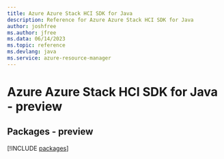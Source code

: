 ```yaml
---
title: Azure Azure Stack HCI SDK for Java
description: Reference for Azure Azure Stack HCI SDK for Java
author: joshfree
ms.author: jfree
ms.data: 06/14/2023
ms.topic: reference
ms.devlang: java
ms.service: azure-resource-manager
---
```

# Azure Azure Stack HCI SDK for Java - preview
## Packages - preview
[!INCLUDE [packages](azure-stack-hci-index.md)]